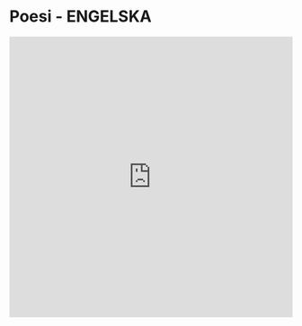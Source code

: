 # Poesi - ENGELSKA
<iframe width="100%" height="500" scrolling="no" frameborder="no" allow="autoplay" src="https://w.soundcloud.com/player/?url=https%3A//api.soundcloud.com/users/246800466&color=%23ff5500&auto_play=false&hide_related=false&show_comments=true&show_user=true&show_reposts=false&show_teaser=true&visual=true"></iframe>